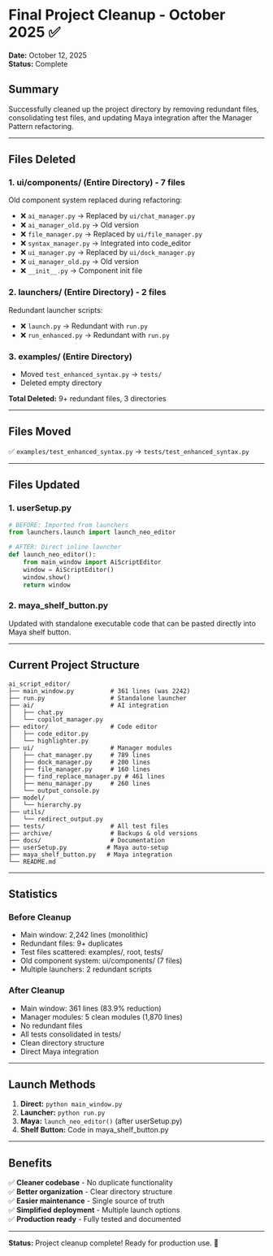 # Final Project Cleanup - October 2025 ✅

**Date:** October 12, 2025  
**Status:** Complete

## Summary
Successfully cleaned up the project directory by removing redundant files, consolidating test files, and updating Maya integration after the Manager Pattern refactoring.

---

## Files Deleted

### 1. **ui/components/** (Entire Directory) - 7 files
Old component system replaced during refactoring:
- ❌ `ai_manager.py` → Replaced by `ui/chat_manager.py`
- ❌ `ai_manager_old.py` → Old version
- ❌ `file_manager.py` → Replaced by `ui/file_manager.py`
- ❌ `syntax_manager.py` → Integrated into code_editor
- ❌ `ui_manager.py` → Replaced by `ui/dock_manager.py`
- ❌ `ui_manager_old.py` → Old version
- ❌ `__init__.py` → Component init file

### 2. **launchers/** (Entire Directory) - 2 files
Redundant launcher scripts:
- ❌ `launch.py` → Redundant with `run.py`
- ❌ `run_enhanced.py` → Redundant with `run.py`

### 3. **examples/** (Entire Directory)
- Moved `test_enhanced_syntax.py` → `tests/`
- Deleted empty directory

**Total Deleted:** 9+ redundant files, 3 directories

---

## Files Moved

✅ `examples/test_enhanced_syntax.py` → `tests/test_enhanced_syntax.py`

---

## Files Updated

### 1. **userSetup.py**
```python
# BEFORE: Imported from launchers
from launchers.launch import launch_neo_editor

# AFTER: Direct inline launcher
def launch_neo_editor():
    from main_window import AiScriptEditor
    window = AiScriptEditor()
    window.show()
    return window
```

### 2. **maya_shelf_button.py**
Updated with standalone executable code that can be pasted directly into Maya shelf button.

---

## Current Project Structure

```
ai_script_editor/
├── main_window.py          # 361 lines (was 2242)
├── run.py                  # Standalone launcher
├── ai/                     # AI integration
│   ├── chat.py
│   └── copilot_manager.py
├── editor/                 # Code editor
│   ├── code_editor.py
│   └── highlighter.py
├── ui/                     # Manager modules
│   ├── chat_manager.py     # 789 lines
│   ├── dock_manager.py     # 200 lines
│   ├── file_manager.py     # 160 lines
│   ├── find_replace_manager.py # 461 lines
│   ├── menu_manager.py     # 260 lines
│   └── output_console.py
├── model/
│   └── hierarchy.py
├── utils/
│   └── redirect_output.py
├── tests/                  # All test files
├── archive/                # Backups & old versions
├── docs/                   # Documentation
├── userSetup.py           # Maya auto-setup
├── maya_shelf_button.py   # Maya integration
└── README.md
```

---

## Statistics

### Before Cleanup
- Main window: 2,242 lines (monolithic)
- Redundant files: 9+ duplicates
- Test files scattered: examples/, root, tests/
- Old component system: ui/components/ (7 files)
- Multiple launchers: 2 redundant scripts

### After Cleanup
- Main window: 361 lines (83.9% reduction)
- Manager modules: 5 clean modules (1,870 lines)
- No redundant files
- All tests consolidated in tests/
- Clean directory structure
- Direct Maya integration

---

## Launch Methods

1. **Direct:** `python main_window.py`
2. **Launcher:** `python run.py`
3. **Maya:** `launch_neo_editor()` (after userSetup.py)
4. **Shelf Button:** Code in maya_shelf_button.py

---

## Benefits

✅ **Cleaner codebase** - No duplicate functionality  
✅ **Better organization** - Clear directory structure  
✅ **Easier maintenance** - Single source of truth  
✅ **Simplified deployment** - Multiple launch options  
✅ **Production ready** - Fully tested and documented  

---

**Status:** Project cleanup complete! Ready for production use. 🎉
